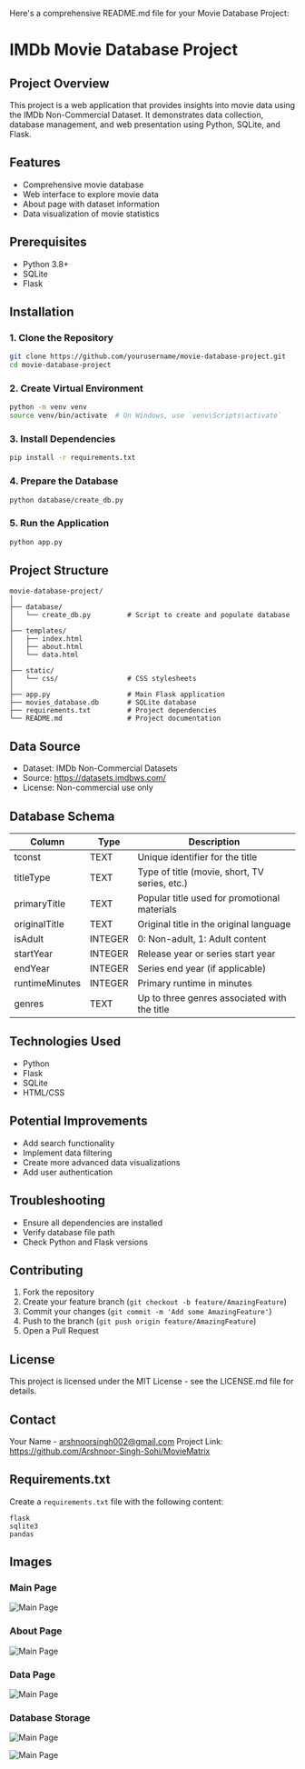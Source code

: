 Here's a comprehensive README.md file for your Movie Database Project:


# IMDb Movie Database Project

## Project Overview
This project is a web application that provides insights into movie data using the IMDb Non-Commercial Dataset. It demonstrates data collection, database management, and web presentation using Python, SQLite, and Flask.

## Features
- Comprehensive movie database
- Web interface to explore movie data
- About page with dataset information
- Data visualization of movie statistics

## Prerequisites
- Python 3.8+
- SQLite
- Flask

## Installation

### 1. Clone the Repository
```bash
git clone https://github.com/yourusername/movie-database-project.git
cd movie-database-project
```

### 2. Create Virtual Environment
```bash
python -m venv venv
source venv/bin/activate  # On Windows, use `venv\Scripts\activate`
```

### 3. Install Dependencies
```bash
pip install -r requirements.txt
```

### 4. Prepare the Database
```bash
python database/create_db.py
```

### 5. Run the Application
```bash
python app.py
```

## Project Structure
```
movie-database-project/
│
├── database/
│   └── create_db.py         # Script to create and populate database
│
├── templates/
│   ├── index.html
│   ├── about.html
│   └── data.html
│
├── static/
│   └── css/                 # CSS stylesheets
│
├── app.py                   # Main Flask application
├── movies_database.db       # SQLite database
├── requirements.txt         # Project dependencies
└── README.md                # Project documentation
```

## Data Source
- Dataset: IMDb Non-Commercial Datasets
- Source: https://datasets.imdbws.com/
- License: Non-commercial use only

## Database Schema
| Column          | Type    | Description                                     |
|----------------|---------|------------------------------------------------|
| tconst         | TEXT    | Unique identifier for the title                 |
| titleType      | TEXT    | Type of title (movie, short, TV series, etc.)   |
| primaryTitle   | TEXT    | Popular title used for promotional materials    |
| originalTitle  | TEXT    | Original title in the original language         |
| isAdult        | INTEGER | 0: Non-adult, 1: Adult content                 |
| startYear      | INTEGER | Release year or series start year               |
| endYear        | INTEGER | Series end year (if applicable)                 |
| runtimeMinutes | INTEGER | Primary runtime in minutes                      |
| genres         | TEXT    | Up to three genres associated with the title    |

## Technologies Used
- Python
- Flask
- SQLite
- HTML/CSS

## Potential Improvements
- Add search functionality
- Implement data filtering
- Create more advanced data visualizations
- Add user authentication

## Troubleshooting
- Ensure all dependencies are installed
- Verify database file path
- Check Python and Flask versions

## Contributing
1. Fork the repository
2. Create your feature branch (`git checkout -b feature/AmazingFeature`)
3. Commit your changes (`git commit -m 'Add some AmazingFeature'`)
4. Push to the branch (`git push origin feature/AmazingFeature`)
5. Open a Pull Request

## License
This project is licensed under the MIT License - see the LICENSE.md file for details.

## Contact
Your Name - arshnoorsingh002@gmail.com
Project Link: https://github.com/Arshnoor-Singh-Sohi/MovieMatrix

## Requirements.txt
Create a `requirements.txt` file with the following content:

```
flask
sqlite3
pandas
```


## Images

### Main Page
![Main Page](Images/main_page.png)

### About Page
![Main Page](Images/about_section.png)

### Data Page
![Main Page](Images/data_section.png)

### Database Storage
![Main Page](Images/database1.png)

![Main Page](Images/database2.png)
